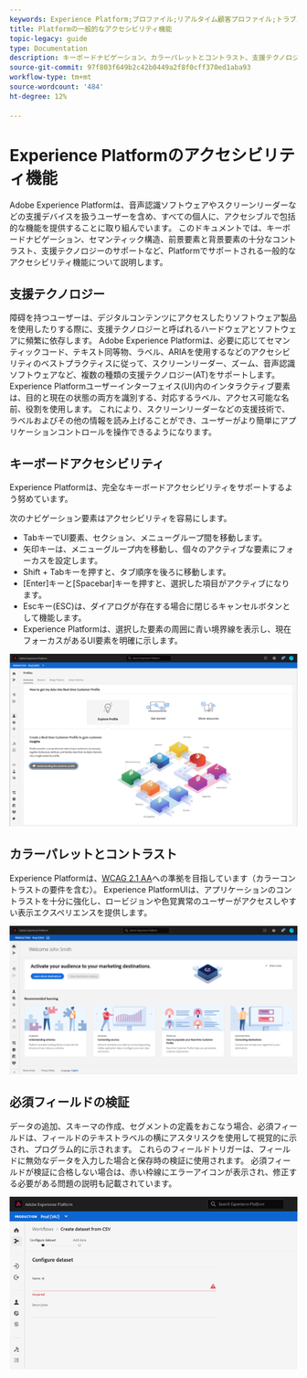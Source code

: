 ```yaml
---
keywords: Experience Platform;プロファイル;リアルタイム顧客プロファイル;トラブルシューティング;API;統合プロファイル;統合プロファイル;統合;プロファイル;rtcp;XDMグラフ
title: Platformの一般的なアクセシビリティ機能
topic-legacy: guide
type: Documentation
description: キーボードナビゲーション、カラーパレットとコントラスト、支援テクノロジーのサポートなど、Adobe Experience Platformでサポートされる一般的なアクセシビリティ機能について説明します。
source-git-commit: 97f803f649b2c42b0449a2f8f0cff370ed1aba93
workflow-type: tm+mt
source-wordcount: '484'
ht-degree: 12%

---
```



# Experience Platformのアクセシビリティ機能

Adobe Experience Platformは、音声認識ソフトウェアやスクリーンリーダーなどの支援デバイスを扱うユーザーを含め、すべての個人に、アクセシブルで包括的な機能を提供することに取り組んでいます。 このドキュメントでは、キーボードナビゲーション、セマンティック構造、前景要素と背景要素の十分なコントラスト、支援テクノロジーのサポートなど、Platformでサポートされる一般的なアクセシビリティ機能について説明します。

## 支援テクノロジー

障碍を持つユーザーは、デジタルコンテンツにアクセスしたりソフトウェア製品を使用したりする際に、支援テクノロジーと呼ばれるハードウェアとソフトウェアに頻繁に依存します。 Adobe Experience Platformは、必要に応じてセマンティックコード、テキスト同等物、ラベル、ARIAを使用するなどのアクセシビリティのベストプラクティスに従って、スクリーンリーダー、ズーム、音声認識ソフトウェアなど、複数の種類の支援テクノロジー(AT)をサポートします。 Experience Platformユーザーインターフェイス(UI)内のインタラクティブ要素は、目的と現在の状態の両方を識別する、対応するラベル、アクセス可能な名前、役割を使用します。 これにより、スクリーンリーダーなどの支援技術で、ラベルおよびその他の情報を読み上げることができ、ユーザーがより簡単にアプリケーションコントロールを操作できるようになります。

## キーボードアクセシビリティ

Experience Platformは、完全なキーボードアクセシビリティをサポートするよう努めています。

次のナビゲーション要素はアクセシビリティを容易にします。
* TabキーでUI要素、セクション、メニューグループ間を移動します。
* 矢印キーは、メニューグループ内を移動し、個々のアクティブな要素にフォーカスを設定します。
* Shift + Tabキーを押すと、タブ順序を後ろに移動します。
* [Enter]キーと[Spacebar]キーを押すと、選択した項目がアクティブになります。
* Escキー(ESC)は、ダイアログが存在する場合に閉じるキャンセルボタンとして機能します。
* Experience Platformは、選択した要素の周囲に青い境界線を表示し、現在フォーカスがあるUI要素を明確に示します。

![選択した要素の周囲に表示される青い境界線は、フォーカスが適用されていることを示します。](images/profile-overview-tab.png)

## カラーパレットとコントラスト

Experience Platformは、[WCAG 2.1 AA](https://www.w3.org/TR/WCAG/)への準拠を目指しています（カラーコントラストの要件を含む）。 Experience PlatformUIは、アプリケーションのコントラストを十分に強化し、ロービジョンや色覚異常のユーザーがアクセスしやすい表示エクスペリエンスを提供します。

![カラーパレットとコントラストは、Experience PlatformUIのホームページに表示されます。](images/homepage.png)

## 必須フィールドの検証

データの追加、スキーマの作成、セグメントの定義をおこなう場合、必須フィールドは、フィールドのテキストラベルの横にアスタリスクを使用して視覚的に示され、プログラム的に示されます。 これらのフィールドトリガーは、フィールドに無効なデータを入力した場合と保存時の検証に使用されます。 必須フィールドが検証に合格しない場合は、赤い枠線にエラーアイコンが表示され、修正する必要がある問題の説明も記載されています。

![検証に合格していない必須フィールドのクローズアップ。フィールドが赤で表示され、エラーアイコンが表示されます。](images/field-validation.png)